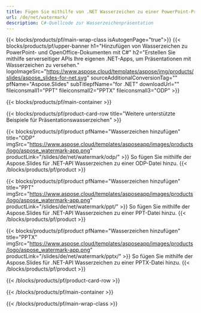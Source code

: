 ```yaml
---
title: Fügen Sie mithilfe von .NET Wasserzeichen zu einer PowerPoint-Präsentation hinzu
url: /de/net/watermark/
description: C#-Quellcode zur Wasserzeichenpräsentation
---
```


{{< blocks/products/pf/main-wrap-class isAutogenPage="true">}}
{{< blocks/products/pf/upper-banner h1="Hinzufügen von Wasserzeichen zu PowerPoint- und OpenOffice-Dokumenten mit C#" h2="Erstellen Sie mithilfe serverseitiger APIs Ihre eigenen .NET-Apps, um Präsentationen mit Wasserzeichen zu versehen." logoImageSrc="https://www.aspose.cloud/templates/aspose/img/products/slides/aspose_slides-for-net.svg" sourceAdditionalConversionTag="" pfName="Aspose.Slides" subTitlepfName="for .NET" downloadUrl="" fileiconsmall1="PPT" fileiconsmall2="PPTX" fileiconsmall3="ODP" >}}

{{< blocks/products/pf/main-container >}}

{{< blocks/products/pf/product-card-row title="Weitere unterstützte Beispiele für Präsentationswasserzeichen" >}}

{{< blocks/products/pf/product pfName="Wasserzeichen hinzufügen" title="ODP" imgSrc="https://www.aspose.cloud/templates/asposeapp/images/products/logo/aspose_watermark-app.png" productLink="/slides/de/net/watermark/odp/" >}}
So fügen Sie mithilfe der Aspose.Slides für .NET-API Wasserzeichen zu einer ODP-Datei hinzu.
{{< /blocks/products/pf/product >}}

{{< blocks/products/pf/product pfName="Wasserzeichen hinzufügen" title="PPT" imgSrc="https://www.aspose.cloud/templates/asposeapp/images/products/logo/aspose_watermark-app.png" productLink="/slides/de/net/watermark/ppt/" >}}
So fügen Sie mithilfe der Aspose.Slides für .NET-API Wasserzeichen zu einer PPT-Datei hinzu.
{{< /blocks/products/pf/product >}}

{{< blocks/products/pf/product pfName="Wasserzeichen hinzufügen" title="PPTX" imgSrc="https://www.aspose.cloud/templates/asposeapp/images/products/logo/aspose_watermark-app.png" productLink="/slides/de/net/watermark/pptx/" >}}
So fügen Sie mithilfe der Aspose.Slides für .NET-API Wasserzeichen zu einer PPTX-Datei hinzu.
{{< /blocks/products/pf/product >}}



{{< /blocks/products/pf/product-card-row >}}

{{< /blocks/products/pf/main-container >}}
    
{{< /blocks/products/pf/main-wrap-class >}}